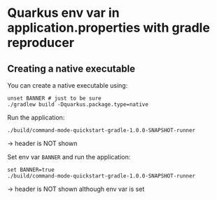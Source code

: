 # Quarkus env var in application.properties with gradle reproducer


## Creating a native executable

You can create a native executable using: 
```shell script
unset BANNER # just to be sure
./gradlew build -Dquarkus.package.type=native
```

Run the application:
```shell script
./build/command-mode-quickstart-gradle-1.0.0-SNAPSHOT-runner
```

&rarr; header is NOT shown

Set env var `BANNER` and run the application:
```shell script
set BANNER=true
./build/command-mode-quickstart-gradle-1.0.0-SNAPSHOT-runner
```

&rarr; header is NOT shown although env var is set
